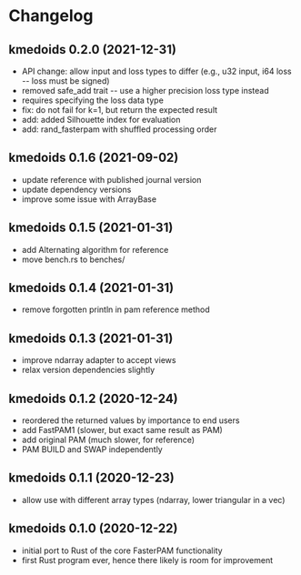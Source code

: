 # Changelog

## kmedoids 0.2.0 (2021-12-31)

- API change: allow input and loss types to differ
  (e.g., u32 input, i64 loss -- loss must be signed)
- removed safe_add trait -- use a higher precision loss type instead
- requires specifying the loss data type
- fix: do not fail for k=1, but return the expected result
- add: added Silhouette index for evaluation
- add: rand_fasterpam with shuffled processing order

## kmedoids 0.1.6 (2021-09-02)

- update reference with published journal version
- update dependency versions
- improve some issue with ArrayBase

## kmedoids 0.1.5 (2021-01-31)

- add Alternating algorithm for reference
- move bench.rs to benches/

## kmedoids 0.1.4 (2021-01-31)

- remove forgotten println in pam reference method

## kmedoids 0.1.3 (2021-01-31)

- improve ndarray adapter to accept views
- relax version dependencies slightly

## kmedoids 0.1.2 (2020-12-24)

- reordered the returned values by importance to end users
- add FastPAM1 (slower, but exact same result as PAM)
- add original PAM (much slower, for reference)
- PAM BUILD and SWAP independently

## kmedoids 0.1.1 (2020-12-23)

- allow use with different array types (ndarray, lower triangular in a vec)

## kmedoids 0.1.0 (2020-12-22)

- initial port to Rust of the core FasterPAM functionality
- first Rust program ever, hence there likely is room for improvement
